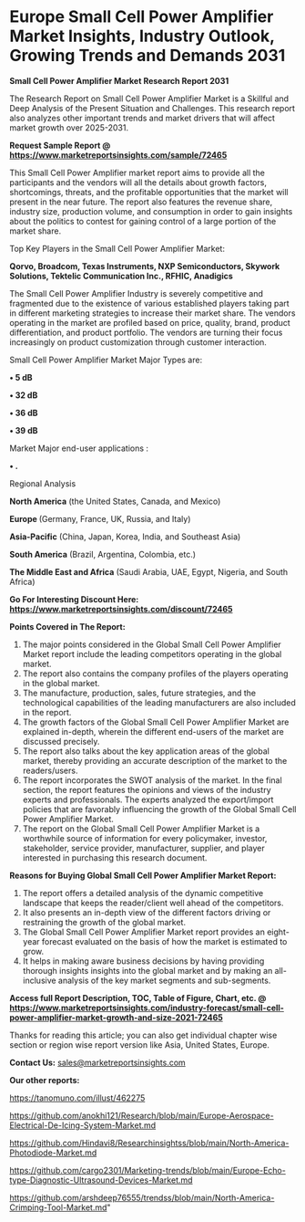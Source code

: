 # Europe Small Cell Power Amplifier Market Insights, Industry Outlook, Growing Trends and Demands 2031

<strong>Small Cell Power Amplifier Market Research Report 2031</strong>

The Research Report on Small Cell Power Amplifier Market is a Skillful and Deep Analysis of the Present Situation and Challenges. This research report also analyzes other important trends and market drivers that will affect market growth over 2025-2031.

<strong>Request Sample Report @ <a href=https://www.marketreportsinsights.com/sample/72465>https://www.marketreportsinsights.com/sample/72465</a></strong>

This Small Cell Power Amplifier market report aims to provide all the participants and the vendors will all the details about growth factors, shortcomings, threats, and the profitable opportunities that the market will present in the near future. The report also features the revenue share, industry size, production volume, and consumption in order to gain insights about the politics to contest for gaining control of a large portion of the market share.

Top Key Players in the Small Cell Power Amplifier Market:

<strong>Qorvo, Broadcom, Texas Instruments, NXP Semiconductors, Skywork Solutions, Tektelic Communication Inc., RFHIC, Anadigics</strong>

The Small Cell Power Amplifier Industry is severely competitive and fragmented due to the existence of various established players taking part in different marketing strategies to increase their market share. The vendors operating in the market are profiled based on price, quality, brand, product differentiation, and product portfolio. The vendors are turning their focus increasingly on product customization through customer interaction.

Small Cell Power Amplifier Market Major Types are:

<strong>• 5 dB

• 32 dB

• 36 dB

• 39 dB</strong>

Market Major end-user applications :

<strong>• .</strong>

Regional Analysis

</u><strong><b>North America</b></strong> (the United States, Canada, and Mexico)

<strong><b>Europe </b></strong>(Germany, France, UK, Russia, and Italy)

<strong><b>Asia-Pacific</b></strong> (China, Japan, Korea, India, and Southeast Asia)

<strong><b>South America</b></strong> (Brazil, Argentina, Colombia, etc.)

<strong><b>The Middle East and Africa</b></strong> (Saudi Arabia, UAE, Egypt, Nigeria, and South Africa)

<strong>Go For Interesting Discount Here: <a href=https://www.marketreportsinsights.com/discount/72465>https://www.marketreportsinsights.com/discount/72465</a></strong>

<strong>Points Covered in The Report:</strong>
<ol>
  <li>The major points considered in the Global Small Cell Power Amplifier Market report include the leading competitors operating in the global market.</li>
  <li>The report also contains the company profiles of the players operating in the global market.</li>
  <li>The manufacture, production, sales, future strategies, and the technological capabilities of the leading manufacturers are also included in the report.</li>
  <li>The growth factors of the Global Small Cell Power Amplifier Market are explained in-depth, wherein the different end-users of the market are discussed precisely.</li>
  <li>The report also talks about the key application areas of the global market, thereby providing an accurate description of the market to the readers/users.</li>
  <li>The report incorporates the SWOT analysis of the market. In the final section, the report features the opinions and views of the industry experts and professionals. The experts analyzed the export/import policies that are favorably influencing the growth of the Global Small Cell Power Amplifier Market.</li>
  <li>The report on the Global Small Cell Power Amplifier Market is a worthwhile source of information for every policymaker, investor, stakeholder, service provider, manufacturer, supplier, and player interested in purchasing this research document.</li>
</ol>
<strong>Reasons for Buying Global Small Cell Power Amplifier Market Report:</strong>

<ol>
  <li>The report offers a detailed analysis of the dynamic competitive landscape that keeps the reader/client well ahead of the competitors.</li>
  <li>It also presents an in-depth view of the different factors driving or restraining the growth of the global market.</li>
  <li>The Global Small Cell Power Amplifier Market report provides an eight-year forecast evaluated on the basis of how the market is estimated to grow.</li>
  <li>It helps in making aware business decisions by having providing thorough insights insights into the global market and by making an all-inclusive analysis of the key market segments and sub-segments.</li>
</ol>
<strong>Access full Report Description, TOC, Table of Figure, Chart, etc. @ <a href=https://www.marketreportsinsights.com/industry-forecast/small-cell-power-amplifier-market-growth-and-size-2021-72465>https://www.marketreportsinsights.com/industry-forecast/small-cell-power-amplifier-market-growth-and-size-2021-72465</a></strong>


Thanks for reading this article; you can also get individual chapter wise section or region wise report version like Asia, United States, Europe.

<strong>Contact Us:</strong>
sales@marketreportsinsights.com

<strong>Our other reports:</strong>

<a href=https://tanomuno.com/illust/462275>https://tanomuno.com/illust/462275</a>

<a href=https://github.com/anokhi121/Research/blob/main/Europe-Aerospace-Electrical-De-Icing-System-Market.md>https://github.com/anokhi121/Research/blob/main/Europe-Aerospace-Electrical-De-Icing-System-Market.md</a>

<a href=https://github.com/Hindavi8/Researchinsightss/blob/main/North-America-Photodiode-Market.md>https://github.com/Hindavi8/Researchinsightss/blob/main/North-America-Photodiode-Market.md</a>

<a href=https://github.com/cargo2301/Marketing-trends/blob/main/Europe-Echo-type-Diagnostic-Ultrasound-Devices-Market.md>https://github.com/cargo2301/Marketing-trends/blob/main/Europe-Echo-type-Diagnostic-Ultrasound-Devices-Market.md</a>

<a href=https://github.com/arshdeep76555/trendss/blob/main/North-America-Crimping-Tool-Market.md>https://github.com/arshdeep76555/trendss/blob/main/North-America-Crimping-Tool-Market.md</a>"
